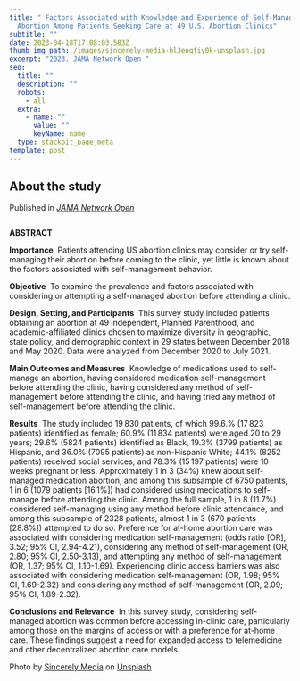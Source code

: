 ```yaml
---
title: " Factors Associated with Knowledge and Experience of Self-Managed
  Abortion Among Patients Seeking Care at 49 U.S. Abortion Clinics"
subtitle: ""
date: 2023-04-18T17:08:03.583Z
thumb_img_path: /images/sincerely-media-hl3eogfiy0k-unsplash.jpg
excerpt: "2023. JAMA Network Open "
seo:
  title: ""
  description: ""
  robots:
    - all
  extra:
    - name: ""
      value: ""
      keyName: name
  type: stackbit_page_meta
template: post
---
```

## About the study

Published in *[JAMA Network Open](https://jamanetwork.com/journals/jamanetworkopen/fullarticle/2803942)*

![]()

**A﻿BSTRACT**

**Importance**  Patients attending US abortion clinics may consider or try self-managing their abortion before coming to the clinic, yet little is known about the factors associated with self-management behavior.

**Objective**  To examine the prevalence and factors associated with considering or attempting a self-managed abortion before attending a clinic.

**Design, Setting, and Participants**  This survey study included patients obtaining an abortion at 49 independent, Planned Parenthood, and academic-affiliated clinics chosen to maximize diversity in geographic, state policy, and demographic context in 29 states between December 2018 and May 2020. Data were analyzed from December 2020 to July 2021.

**Main Outcomes and Measures**  Knowledge of medications used to self-manage an abortion, having considered medication self-management before attending the clinic, having considered any method of self-management before attending the clinic, and having tried any method of self-management before attending the clinic.

**Results**  The study included 19 830 patients, of which 99.6.% (17 823 patients) identified as female; 60.9% (11 834 patients) were aged 20 to 29 years; 29.6% (5824 patients) identified as Black, 19.3% (3799 patients) as Hispanic, and 36.0% (7095 patients) as non-Hispanic White; 44.1% (8252 patients) received social services; and 78.3% (15 197 patients) were 10 weeks pregnant or less. Approximately 1 in 3 (34%) knew about self-managed medication abortion, and among this subsample of 6750 patients, 1 in 6 (1079 patients \[16.1%]) had considered using medications to self-manage before attending the clinic. Among the full sample, 1 in 8 (11.7%) considered self-managing using any method before clinic attendance, and among this subsample of 2328 patients, almost 1 in 3 (670 patients \[28.8%]) attempted to do so. Preference for at-home abortion care was associated with considering medication self-management (odds ratio \[OR], 3.52; 95% CI, 2.94-4.21), considering any method of self-management (OR, 2.80; 95% CI, 2.50-3.13), and attempting any method of self-management (OR, 1.37; 95% CI, 1.10-1.69). Experiencing clinic access barriers was also associated with considering medication self-management (OR, 1.98; 95% CI, 1.69-2.32) and considering any method of self-management (OR, 2.09; 95% CI, 1.89-2.32).

**Conclusions and Relevance**  In this survey study, considering self-managed abortion was common before accessing in-clinic care, particularly among those on the margins of access or with a preference for at-home care. These findings suggest a need for expanded access to telemedicine and other decentralized abortion care models.

Photo by [Sincerely Media](https://unsplash.com/@sincerelymedia?utm_content=creditCopyText&utm_medium=referral&utm_source=unsplash) on [Unsplash](https://unsplash.com/photos/woman-using-macbook-pro-HL3EOgFiy0k?utm_content=creditCopyText&utm_medium=referral&utm_source=unsplash)
